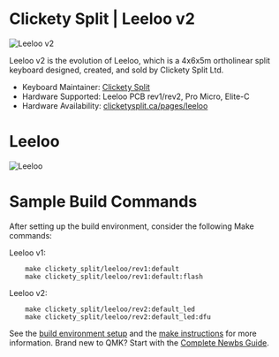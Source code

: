 # Clickety Split | Leeloo v2

![Leeloo v2](https://cdn.shopify.com/s/files/1/0599/3460/5491/files/Leeloo_v2-Dark-Mode.jpg?v=1670399064)

Leeloo v2 is the evolution of Leeloo, which is a 4x6x5m ortholinear split keyboard designed, created, and sold by Clickety Split Ltd.

* Keyboard Maintainer: [Clickety Split](https://github.com/ClicketySplit)
* Hardware Supported: Leeloo PCB rev1/rev2, Pro Micro, Elite-C
* Hardware Availability: [clicketysplit.ca/pages/leeloo](https://clicketysplit.ca/pages/leeloo)

# Leeloo

![Leeloo](https://cdn.shopify.com/s/files/1/0599/3460/5491/files/Leeloo-rev1.0-w.jpg?v=1646798726)

# Sample Build Commands

After setting up the build environment, consider the following Make commands:

Leeloo v1:
```
    make clickety_split/leeloo/rev1:default
    make clickety_split/leeloo/rev1:default:flash
```

Leeloo v2:
```
    make clickety_split/leeloo/rev2:default_led
    make clickety_split/leeloo/rev2:default_led:dfu
```

See the [build environment setup](https://docs.qmk.fm/#/getting_started_build_tools) and the [make instructions](https://docs.qmk.fm/#/getting_started_make_guide) for more information. Brand new to QMK? Start with the [Complete Newbs Guide](https://docs.qmk.fm/#/newbs).
